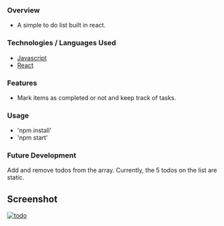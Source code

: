 ### Overview
* A simple to do list built in react. 

### Technologies / Languages Used
- [Javascript](https://developer.mozilla.org/en-US/docs/Web/JavaScript)
- [React](https://reactjs.org)

### Features
* Mark items as completed or not and keep track of tasks.

### Usage
- 'npm install'
- 'npm start'

### Future Development
Add and remove todos from the array. Currently, the 5 todos on the list are static.

## Screenshot
[![todo](https://i.imgur.com/yGnDg2v.png)](https://i.imgur.com/yGnDg2v.png)
